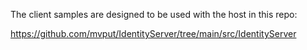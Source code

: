 The client samples are designed to be used with the host in this repo:

https://github.com/mvput/IdentityServer/tree/main/src/IdentityServer
